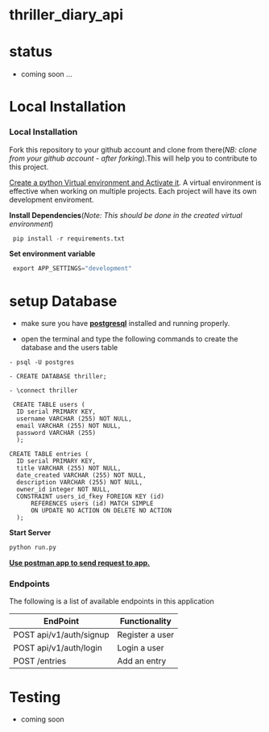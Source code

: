 # thriller_diary_api

# status
* coming soon ...

# Local Installation
### Local Installation

Fork this repository to your github account and clone from there(_NB: clone from your github account - after forking_).This will help you to contribute to this project.

[Create a python Virtual environment and Activate it](https://virtualenv.pypa.io/en/stable/). A virtual environment is effective when working on multiple projects. Each project will have its own development enviroment.

__Install Dependencies__(_Note: This should be done in the created virtual environment_)
```py
 pip install -r requirements.txt
```
__Set environment variable__
```py
 export APP_SETTINGS="development"
```

# setup Database
* make sure you have [__postgresql__](https://www.postgresql.org/download/linux/ubuntu/) installed and running properly.

* open the terminal and type the following commands to create the database and the users table

```
- psql -U postgres

- CREATE DATABASE thriller;

- \connect thriller

 CREATE TABLE users (
  ID serial PRIMARY KEY,
  username VARCHAR (255) NOT NULL,
  email VARCHAR (255) NOT NULL,
  password VARCHAR (255)
  );

CREATE TABLE entries (
  ID serial PRIMARY KEY,
  title VARCHAR (255) NOT NULL,
  date_created VARCHAR (255) NOT NULL,
  description VARCHAR (255) NOT NULL,
  owner_id integer NOT NULL,
  CONSTRAINT users_id_fkey FOREIGN KEY (id)
      REFERENCES users (id) MATCH SIMPLE
      ON UPDATE NO ACTION ON DELETE NO ACTION
  );
  ```


__Start Server__
```py
python run.py
```

[__Use postman app to send request to app.__](https://www.getpostman.com/)
### Endpoints

The following is a list of available endpoints in this application

|EndPoint               | Functionality|
| ------------------------------------ | ------------------------ |
|POST api/v1/auth/signup    |Register a user|
|POST api/v1/auth/login |Login a user
|POST /entries |Add an entry|

# Testing
* coming soon